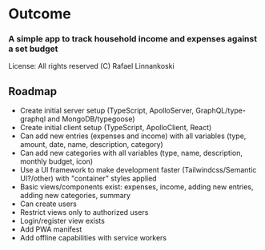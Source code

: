 # Outcome

### A simple app to track household income and expenses against a set budget

License: All rights reserved (C) Rafael Linnankoski

## Roadmap
- Create initial server setup (TypeScript, ApolloServer, GraphQL/type-graphql and MongoDB/typegoose)
- Create initial client setup (TypeScript, ApolloClient, React)
- Can add new entries (expenses and income) with all variables (type, amount, date, name,
  description, category)
- Can add new categories with all variables (type, name, description, monthly budget, icon)
- Use a UI framework to make development faster (Tailwindcss/Semantic UI?/other) with "container"
  styles applied
- Basic views/components exist: expenses, income, adding new entries, adding new categories, summary
- Can create users
- Restrict views only to authorized users
- Login/register view exists
- Add PWA manifest
- Add offline capabilities with service workers
